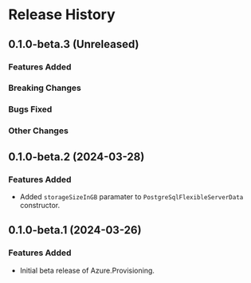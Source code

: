 # Release History

## 0.1.0-beta.3 (Unreleased)

### Features Added

### Breaking Changes

### Bugs Fixed

### Other Changes

## 0.1.0-beta.2 (2024-03-28)

### Features Added

- Added `storageSizeInGB` paramater to `PostgreSqlFlexibleServerData` constructor.

## 0.1.0-beta.1 (2024-03-26)

### Features Added

- Initial beta release of Azure.Provisioning.
